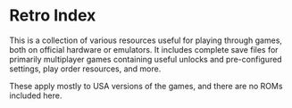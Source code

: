 # Retro Index
This is a collection of various resources useful for playing through games, both on official hardware or emulators. It includes complete save files for primarily multiplayer games containing useful unlocks and pre-configured settings, play order resources, and more.

These apply mostly to USA versions of the games, and there are no ROMs included here.

